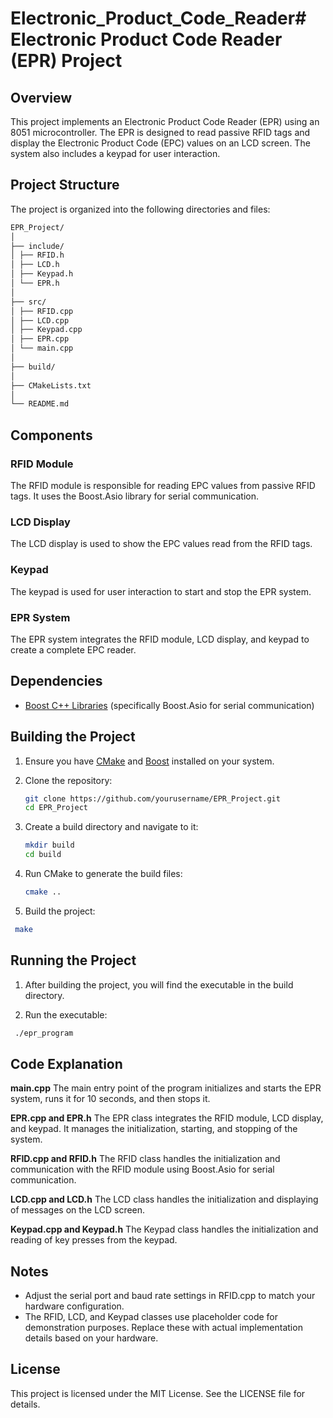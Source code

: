 # Electronic_Product_Code_Reader# Electronic Product Code Reader (EPR) Project

## Overview

This project implements an Electronic Product Code Reader (EPR) using an 8051 microcontroller. The EPR is designed to read passive RFID tags and display the Electronic Product Code (EPC) values on an LCD screen. The system also includes a keypad for user interaction.

## Project Structure

The project is organized into the following directories and files:
```bash
EPR_Project/
│
├── include/
│ ├── RFID.h
│ ├── LCD.h
│ ├── Keypad.h
│ └── EPR.h
│
├── src/
│ ├── RFID.cpp
│ ├── LCD.cpp
│ ├── Keypad.cpp
│ ├── EPR.cpp
│ └── main.cpp
│
├── build/
│
├── CMakeLists.txt
│
└── README.md
```


## Components

### RFID Module

The RFID module is responsible for reading EPC values from passive RFID tags. It uses the Boost.Asio library for serial communication.

### LCD Display

The LCD display is used to show the EPC values read from the RFID tags. 

### Keypad

The keypad is used for user interaction to start and stop the EPR system.

### EPR System

The EPR system integrates the RFID module, LCD display, and keypad to create a complete EPC reader.

## Dependencies

- [Boost C++ Libraries](https://www.boost.org/) (specifically Boost.Asio for serial communication)

## Building the Project

1. Ensure you have [CMake](https://cmake.org/) and [Boost](https://www.boost.org/) installed on your system.

2. Clone the repository:

   ```bash
   git clone https://github.com/yourusername/EPR_Project.git
   cd EPR_Project
   ```
3. Create a build directory and navigate to it:

   ``` bash
   mkdir build
   cd build
   ```

4. Run CMake to generate the build files:

   ```bash
   cmake ..
   ```

 5. Build the project:

   ```bash
    make
   ```

## Running the Project

  1. After building the project, you will find the executable in the build directory.

  2. Run the executable:

   ```bash
    ./epr_program
   ```

## Code Explanation

**main.cpp**
The main entry point of the program initializes and starts the EPR system, runs it for 10 seconds, and then stops it.

**EPR.cpp and EPR.h**
The EPR class integrates the RFID module, LCD display, and keypad. It manages the initialization, starting, and stopping of the system.

**RFID.cpp and RFID.h**
The RFID class handles the initialization and communication with the RFID module using Boost.Asio for serial communication.

**LCD.cpp and LCD.h**
The LCD class handles the initialization and displaying of messages on the LCD screen.

**Keypad.cpp and Keypad.h**
The Keypad class handles the initialization and reading of key presses from the keypad.

## Notes

- Adjust the serial port and baud rate settings in RFID.cpp to match your hardware configuration.
- The RFID, LCD, and Keypad classes use placeholder code for demonstration purposes. Replace these with actual implementation details based on your hardware.

## License

This project is licensed under the MIT License. See the LICENSE file for details.